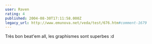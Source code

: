 ```yaml
---
user: Raven
rating: 4
published: 2004-08-30T17:11:58.000Z
legacy_url: http://www.emunova.net/veda/test/676.htm#comment-1679
---
```

Très bon beat'em all, les graphismes sont superbes :d